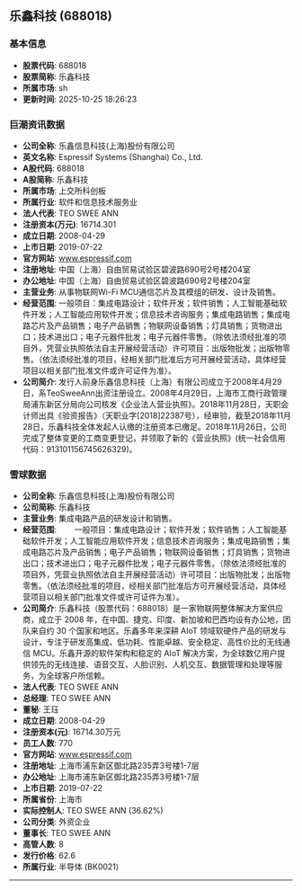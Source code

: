 ## 乐鑫科技 (688018)

### 基本信息

- **股票代码**: 688018
- **股票简称**: 乐鑫科技
- **所属市场**: sh
- **更新时间**: 2025-10-25 18:26:23

### 巨潮资讯数据

- **公司全称**: 乐鑫信息科技(上海)股份有限公司
- **英文名称**: Espressif Systems (Shanghai) Co., Ltd.
- **A股代码**: 688018
- **A股简称**: 乐鑫科技
- **所属市场**: 上交所科创板
- **所属行业**: 软件和信息技术服务业
- **法人代表**: TEO SWEE ANN
- **注册资本(万元)**: 16714.301
- **成立日期**: 2008-04-29
- **上市日期**: 2019-07-22
- **官方网站**: www.espressif.com
- **注册地址**: 中国（上海）自由贸易试验区碧波路690号2号楼204室
- **办公地址**: 中国（上海）自由贸易试验区碧波路690号2号楼204室
- **主营业务**: 从事物联网Wi-Fi MCU通信芯片及其模组的研发、设计及销售。
- **经营范围**: 一般项目：集成电路设计；软件开发；软件销售；人工智能基础软件开发；人工智能应用软件开发；信息技术咨询服务；集成电路销售；集成电路芯片及产品销售；电子产品销售；物联网设备销售；灯具销售；货物进出口；技术进出口；电子元器件批发；电子元器件零售。（除依法须经批准的项目外，凭营业执照依法自主开展经营活动）许可项目：出版物批发；出版物零售。（依法须经批准的项目，经相关部门批准后方可开展经营活动，具体经营项目以相关部门批准文件或许可证件为准）。
- **公司简介**: 发行人前身乐鑫信息科技（上海）有限公司成立于2008年4月29日，系TeoSweeAnn出资注册设立。2008年4月29日，上海市工商行政管理局浦东新区分局向公司核发《企业法人营业执照》。2018年11月28日，天职会计师出具《验资报告》（天职业字[2018]22387号），经审验，截至2018年11月28日，乐鑫科技全体发起人认缴的注册资本已缴足。2018年11月26日，公司完成了整体变更的工商变更登记，并领取了新的《营业执照》(统一社会信用代码：913101156745626329)。

### 雪球数据

- **公司全称**: 乐鑫信息科技(上海)股份有限公司
- **公司简称**: 乐鑫科技
- **主营业务**: 集成电路产品的研发设计和销售。
- **经营范围**: 　　一般项目：集成电路设计；软件开发；软件销售；人工智能基础软件开发；人工智能应用软件开发；信息技术咨询服务；集成电路销售；集成电路芯片及产品销售；电子产品销售；物联网设备销售；灯具销售；货物进出口；技术进出口；电子元器件批发；电子元器件零售。（除依法须经批准的项目外，凭营业执照依法自主开展经营活动）许可项目：出版物批发；出版物零售。（依法须经批准的项目，经相关部门批准后方可开展经营活动，具体经营项目以相关部门批准文件或许可证件为准）。
- **公司简介**: 乐鑫科技（股票代码：688018）是一家物联网整体解决方案供应商，成立于 2008 年，在中国、捷克、印度、新加坡和巴西均设有办公地，团队来自约 30 个国家和地区。乐鑫多年来深耕 AIoT 领域软硬件产品的研发与设计，专注于研发高集成、低功耗、性能卓越、安全稳定、高性价比的无线通信 MCU。乐鑫开源的软件架构和稳定的 AIoT 解决方案，为全球数亿用户提供领先的无线连接、语音交互、人脸识别、人机交互、数据管理和处理等服务，为全球客户所信赖。
- **法人代表**: TEO SWEE ANN
- **总经理**: TEO SWEE ANN
- **董秘**: 王珏
- **成立日期**: 2008-04-29
- **注册资本(元)**: 16714.30万元
- **员工人数**: 770
- **官方网站**: www.espressif.com
- **注册地址**: 上海市浦东新区御北路235弄3号楼1-7层
- **办公地址**: 上海市浦东新区御北路235弄3号楼1-7层
- **上市日期**: 2019-07-22
- **所属省份**: 上海市
- **实际控制人**: TEO SWEE ANN (36.62%)
- **公司分类**: 外资企业
- **董事长**: TEO SWEE ANN
- **高管人数**: 8
- **发行价格**: 62.6
- **所属行业**: 半导体 (BK0021)

---